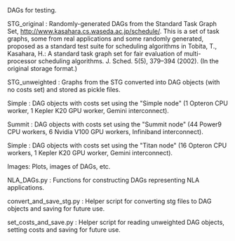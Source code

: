 DAGs for testing.  

STG_original :
Randomly-generated DAGs from the Standard Task Graph Set, http://www.kasahara.cs.waseda.ac.jp/schedule/. 
This is a set of task graphs, some from real applications and some randomly generated, proposed as a standard test suite for scheduling algorithms
in Tobita, T., Kasahara, H.: A standard task graph set for fair evaluation of multi-processor scheduling algorithms. J. Sched. 5(5), 379–394 (2002).
(In the original storage format.)


STG_unweighted :
Graphs from the STG converted into DAG objects (with no costs set) and stored as pickle files. 


Simple :
DAG objects with costs set using the "Simple node" (1 Opteron CPU worker, 1 Kepler K20 GPU worker, Gemini interconnect). 


Summit :
DAG objects with costs set using the "Summit node" (44 Power9 CPU workers, 6 Nvidia V100 GPU workers, Infiniband interconnect). 


Simple :
DAG objects with costs set using the "Titan node" (16 Opteron CPU workers, 1 Kepler K20 GPU worker, Gemini interconnect). 


Images:
Plots, images of DAGs, etc.


NLA_DAGs.py : 
Functions for constructing DAGs representing NLA applications.


convert_and_save_stg.py : 
Helper script for converting stg files to DAG objects and saving for future use. 


set_costs_and_save.py : 
Helper script for reading unweighted DAG objects, setting costs and saving for future use.


